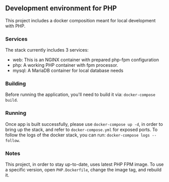 ## Development environment for PHP

This project includes a docker composition meant for
local development with PHP.

### Services

The stack currently includes 3 services:

- web: This is an NGINX container with prepared php-fpm configuration
- php: A working PHP container with fpm processor.
- mysql: A MariaDB container for local database needs

### Building

Before running the application, you'll need to build it via: `docker-compose build`.

### Running

Once app is built successfully, please use `docker-compose up -d`, in order to bring up the stack,
and refer to `docker-compose.yml` for exposed ports.
To follow the logs of the docker stack, you can run: `docker-compose logs --follow`.

### Notes

This project, in order to stay up-to-date, uses latest PHP FPM image. To use a specific version,
open `PHP.Dockerfile`, change the image tag, and rebuild it.
